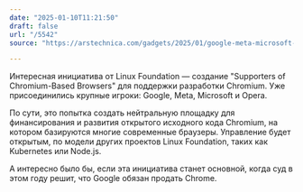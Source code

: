 ```yaml
---
date: "2025-01-10T11:21:50"
draft: false
url: "/5542"
source: "https://arstechnica.com/gadgets/2025/01/google-meta-microsoft-and-opera-agree-on-something-supporting-chromium/"

---
```


Интересная инициатива от Linux Foundation — создание "Supporters of Chromium-Based Browsers" для поддержки разработки Chromium. Уже присоединились крупные игроки: Google, Meta, Microsoft и Opera.

По сути, это попытка создать нейтральную площадку для финансирования и развития открытого исходного кода Chromium, на котором базируются многие современные браузеры. Управление будет открытым, по модели других проектов Linux Foundation, таких как Kubernetes или Node.js.

А интересно было бы, если эта инициатива станет основной, когда суд в этом году решит, что Google обязан продать Chrome.
